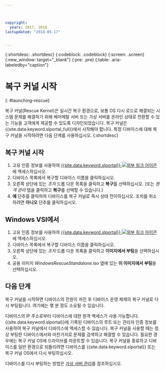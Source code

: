 ```yaml
---



copyright:
  years: 2017, 2018
lastupdated: "2018-05-17"


---
```


{:shortdesc: .shortdesc}
{:codeblock: .codeblock}
{:screen: .screen}
{:new_window: target="_blank"}
{:pre: .pre}
{:table: .aria-labeledby="caption"}


# 복구 커널 시작 
{: #launching-rescue}

복구 커널(Rescue Kernel)은 실시간 복구 환경으로, 보통 OS 다시 로드로 해결되는 시스템 문제를 해결하기 위해 베어메탈 서버 또는 가상 서버를 온라인 상태로 전환할 수 있는 기능을 고객에게 제공할 수 있도록 디자인되었습니다. 복구 커널은 {{site.data.keyword.slportal_full}}에서 시작해야 합니다. 특정 디바이스에 대해 복구 커널을 시작하려면 다음 단계를 사용하십시오.
{:shortdesc}

## 복구 커널 시작

1. 고유 인증 정보를 사용하여 [{{site.data.keyword.slportal}} ![외부 링크 아이콘](../icons/launch-glyph.svg "외부 링크 아이콘")](https://control.softlayer.com/)에 액세스하십시오.
2. 디바이스 목록에서 복구할 디바이스 이름을 클릭하십시오.
3. 오른쪽 상단에 있는 *조치* 드롭 다운 목록을 클릭하고 **복구**를 선택하십시오. (또는 *원격 관리* 탭을 클릭하고 **복구**를 선택할 수 있습니다.)
4. **예** 단추를 클릭하여 디바이스를 복구 커널로 즉시 상태 전이하십시오. 조치를 취소하려면 **아니오** 단추를 클릭하십시오.

## Windows VSI에서

1. 고유 인증 정보를 사용하여 [{{site.data.keyword.slportal}} ![외부 링크 아이콘](../icons/launch-glyph.svg "외부 링크 아이콘")](https://control.softlayer.com/)에 액세스하십시오.
2. 디바이스 목록에서 복구할 디바이스 이름을 클릭하십시오.
3. 오른쪽 상단에 있는 *조치* 드롭 다운 목록을 클릭하고 **이미지에서 부팅**을 선택하십시오.
4. 공용 이미지 *WindowsRescueStandalone.iso* 옆에 있는 **이 이미지에서 부팅**을 선택하십시오.


## 다음 단계
복구 커널을 시작하면 디바이스의 전원이 꺼진 후 디바이스 운영 체제의 복구 커널로 다시 부팅됩니다. 여기에는 몇 분 정도 소요될 수 있습니다.

디바이스의 IP 주소로부터 디바이스에 대한 원격 액세스가 사용 가능합니다. {{site.data.keyword.slportal}}에 기록된 디바이스의 루트 또는 관리자 인증 정보를 사용하여 복구 커널에서 디바이스에 액세스할 수 있습니다. 복구 커널을 사용할 때는 정상 부팅한 디바이스에서와 마찬가지로 문제를 검색하고 해결할 수 있습니다. 필요한 경우에는 복구 커널 OS에 드라이브를 마운트할 수 있습니다. 복구 커널을 종료하고 디바이스를 일반 환경으로 되돌리려면 디바이스를 {{site.data.keyword.slportal}} 또는 복구 커널 OS에서 다시 부팅하십시오.

디바이스를 다시 부팅하는 방법은 [가상 서버 관리](../vsi/vsi_managing.html)를 참조하십시오.

